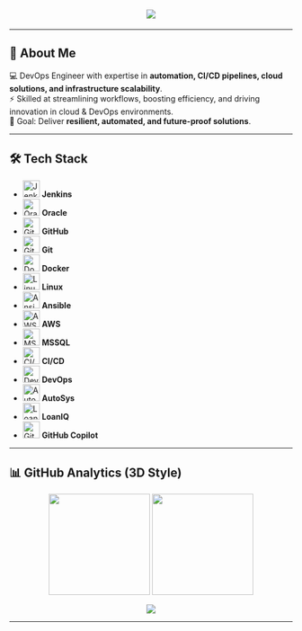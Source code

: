 <h1 align="center">
  <img src="https://readme-typing-svg.herokuapp.com?font=Orbitron&size=28&duration=9000&pause=1000&color=00F7FF&width=1000&center=true&vCenter=true&repeat=true&lines=🚀+DevOps+Engineer+%7C+Jenkins+%7C+Oracle+%7C+GitHub+Copilot+%7C+MSSQL+%7C+Linux+%7C+Ansible+%7C+Git+%26+GitHub+%7C+CI%2FCD+%7C+Docker+%7C+AutoSys+%7C+LoanIQ" />
</h1>

---

## 🌌 About Me
💻 DevOps Engineer with expertise in **automation, CI/CD pipelines, cloud solutions, and infrastructure scalability**.  
⚡ Skilled at streamlining workflows, boosting efficiency, and driving innovation in cloud & DevOps environments.  
🎯 Goal: Deliver **resilient, automated, and future-proof solutions**.  

---
## 🛠️ Tech Stack

- <img src="https://cdn.jsdelivr.net/gh/devicons/devicon/icons/jenkins/jenkins-original.svg" height="30" alt="Jenkins" /> **Jenkins**
- <img src="https://cdn.jsdelivr.net/gh/devicons/devicon/icons/oracle/oracle-original.svg" height="30" alt="Oracle" /> **Oracle**
- <img src="https://cdn.jsdelivr.net/gh/devicons/devicon/icons/github/github-original.svg" height="30" alt="GitHub" /> **GitHub**
- <img src="https://cdn.jsdelivr.net/gh/devicons/devicon/icons/git/git-original.svg" height="30" alt="Git" /> **Git**
- <img src="https://cdn.jsdelivr.net/gh/devicons/devicon/icons/docker/docker-original.svg" height="30" alt="Docker" /> **Docker**
- <img src="https://cdn.jsdelivr.net/gh/devicons/devicon/icons/linux/linux-original.svg" height="30" alt="Linux" /> **Linux**
- <img src="https://cdn.jsdelivr.net/gh/devicons/devicon/icons/ansible/ansible-original.svg" height="30" alt="Ansible" /> **Ansible**
- <img src="https://cdn.jsdelivr.net/gh/devicons/devicon/icons/amazonwebservices/amazonwebservices-original.svg" height="30" alt="AWS" /> **AWS**
- <img src="https://cdn.jsdelivr.net/gh/devicons/devicon/icons/microsoftsqlserver/microsoftsqlserver-plain.svg" height="30" alt="MSSQL" /> **MSSQL**
- <img src="https://cdn-icons-png.flaticon.com/512/906/906324.png" height="30" alt="CI/CD" /> **CI/CD**
- <img src="https://cdn-icons-png.flaticon.com/512/5968/5968853.png" height="30" alt="DevOps" /> **DevOps**
- <img src="https://cdn-icons-png.flaticon.com/512/2721/2721297.png" height="30" alt="AutoSys" /> **AutoSys**
- <img src="https://cdn-icons-png.flaticon.com/512/5969/5969020.png" height="30" alt="LoanIQ" /> **LoanIQ**
- <img src="https://cdn.iconscout.com/icon/free/png-512/free-github-copilot-11782372-9607781.png" height="30" alt="GitHub Copilot" /> **GitHub Copilot**


---

## 📊 GitHub Analytics (3D Style)

<p align="center">
  <img src="https://github-readme-stats.vercel.app/api?username=merajpathanAK&show_icons=true&theme=tokyonight&hide_border=true&bg_color=0D1117&border_radius=15&count_private=true" height="180" />
  <img src="https://github-readme-streak-stats.herokuapp.com?user=merajpathanAK&theme=tokyonight&hide_border=true&background=0D1117&border_radius=15" height="180" />
</p>

<p align="center">
  <img src="https://github-readme-activity-graph.vercel.app/graph?username=merajpathanAK&theme=react-dark&hide_border=true&bg_color=0D1117&radius=15" />
</p>


---




